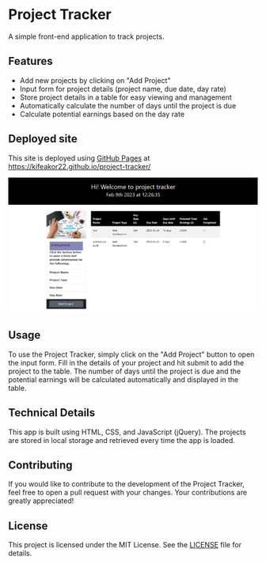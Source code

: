 # Project Tracker

A simple front-end application to track projects.

## Features

- Add new projects by clicking on "Add Project"
- Input form for project details (project name, due date, day rate)
- Store project details in a table for easy viewing and management
- Automatically calculate the number of days until the project is due
- Calculate potential earnings based on the day rate

## Deployed site

This site is deployed using [GitHub Pages](https://pages.github.com/)
at https://kifeakor22.github.io/project-tracker/

![site](./assets/images/project.png)


## Usage

To use the Project Tracker, simply click on the "Add Project" button to open the input form. Fill in the details of your project and hit submit to add the project to the table. The number of days until the project is due and the potential earnings will be calculated automatically and displayed in the table.

## Technical Details

This app is built using HTML, CSS, and JavaScript (jQuery). The projects are stored in local storage and retrieved every time the app is loaded.

## Contributing

If you would like to contribute to the development of the Project Tracker, feel free to open a pull request with your changes. Your contributions are greatly appreciated!

## License

This project is licensed under the MIT License. See the [LICENSE](LICENSE) file for details.

